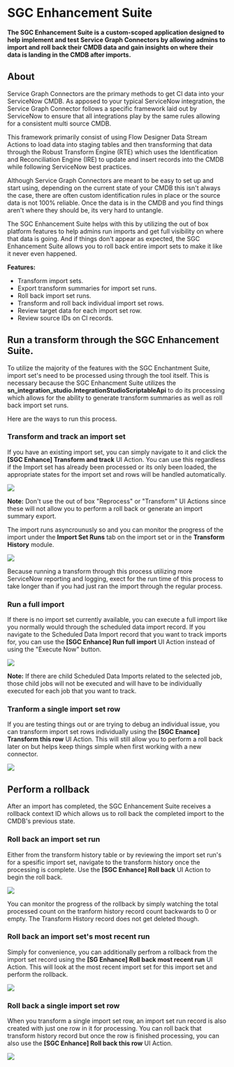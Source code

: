 


# SGC Enhancement Suite
**The SGC Enhancement Suite is a custom-scoped application designed to help implement and test Service Graph Connectors by allowing admins to import and roll back their CMDB data and gain insights on where their data is landing in the CMDB after imports.**
## About
Service Graph Connectors are the primary methods to get CI data into  your ServiceNow CMDB. As apposed to your typical ServiceNow integration, the Service Graph Connector follows a specific framework laid out by ServiceNow to ensure that all integrations play by the same rules allowing for a consistent multi source CMDB. 

This framework primarily consist of using Flow Designer Data Stream Actions to load data into staging tables and then transforming that data through the Robust Transform Engine (RTE) which uses the Identification and Reconciliation Engine (IRE) to update and insert records into the CMDB while following ServiceNow best practices. 

Although Service Graph Connectors are meant to be easy to set up and start using, depending on the current state of your CMDB this isn't always the case, there are often custom identification rules in place or the source data is not 100% reliable. Once the data is in the CMDB and you find things aren't where they should be, its very hard to untangle.

The SGC Enhancement Suite helps with this by utilizing the out of box platform features to help admins run imports and get full visibility on where that data is going. And if things don't appear as expected, the SGC Enhancement Suite allows you to roll back entire import sets to make it like it never even happened.

**Features:**

 - Transform import sets.
 - Export transform summaries for import set runs.
 - Roll back import set runs.
 - Transform and roll back individual import set rows.
 - Review target data for each import set row.
 - Review source IDs on CI records.

## Run a transform through the SGC Enhancement Suite.
To utilize the majority of the features with the SGC Enchantment Suite, import set's need to be processed using through the tool itself. This is necessary because the SGC Enhancment Suite utilizes the **sn_integration_studio.IntegrationStudioScriptableApi** to do its processing which allows for the ability to generate transform summaries as well as roll back import set runs.

Here are the ways to run this process.
### Transform and track an import set
If you have an existing import set, you can simply navigate to it and click the **[SGC Enhance] Transform and track** UI Action. You can use this regardless if the Import set has already been processed or its only been loaded, the appropriate states for the import set and rows will be handled automatically.

![](Docs/TransformAndTrackUIAction.png)

**Note:** Don't use the out of box "Reprocess" or "Transform" UI Actions since these will not allow you to perform a roll back or generate an import summary export. 

The import runs asyncrounusly so and you can monitor the progress of the import under the **Import Set Runs** tab on the import set or in the **Transform History** module.

![](Docs/RunningImportSetRunTab.png)

Because running a transform through this process utilizing more ServiceNow reporting and logging, exect for the run time of this process to take longer than if you had just ran the import through the regular process.
### Run a full import
If there is no import set currently available, you can execute a full import like you normally would through the scheduled data import record. If you navigate to the Scheduled Data Import record that you want to track imports for, you can use the **[SGC Enhance] Run full import** UI Action instead of using the "Execute Now" button.

![](Docs/RunFullImportUIAction.png)

**Note:** If there are child Scheduled Data Imports related to the selected job, those child jobs will not be executed and will have to be individually executed for each job that you want to track.
### Tranform a single import set row
If you are testing things out or are trying to debug an individual issue, you can transform import set rows individually using the **[SGC Enance] Transform this row** UI Action. This will still allow you to perform a roll back later on but helps keep things simple when first working with a new connector.

![](Docs/TransformSingleRowUIAction.png)

## Perform a rollback
After an import has completed, the SGC Enhancement Suite receives a rollback context ID which allows us to roll back the completed import to the CMDB's previous state.
### Roll back an import set run
Either from the transform history table or by reviewing the import set run's for a spesific import set, navigate to the transform history once the processing is complete. Use the **[SGC Enhance] Roll back** UI Action to begin the roll back. 

![](Docs/RollBackImportSetRun.png)

You can monitor the progress of the rollback by simply watching the total processed count on the tranform history record count backwards to 0 or empty. The Transform History record does not get deleted though.
### Roll back an import set's most recent run
Simply for convenience, you can additionally perfrom a rollback from the import set record using the **[SG Enhance] Roll back most recent run** UI Action. This will look at the most recent import set for this import set and perform the rollback.

![](Docs/RollBackImportSetRun.png)

### Roll back a single import set row
When you transform a single import set row, an import set run record is also created with just one row in it for processing. You can roll back that transform history record but once the row is finished processing, you can also use the **[SGC Enhance] Roll back this row** UI Action. 

![](Docs/RollBackImportSetRow.png)
